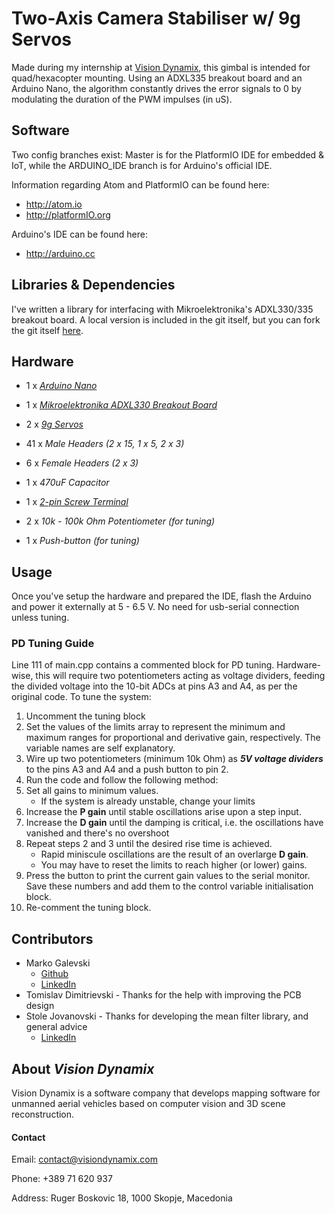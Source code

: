 # Two-Axis Camera Stabiliser w/ 9g Servos

Made during my internship at [Vision Dynamix](http://www.visiondynamix.com), this gimbal is intended for quad/hexacopter mounting. Using an ADXL335 breakout board and an Arduino Nano, the algorithm constantly drives the error signals to 0 by modulating the duration of the PWM impulses (in uS).

## Software
Two config branches exist: Master is for the PlatformIO IDE for embedded & IoT, while the ARDUINO_IDE branch is for Arduino's official IDE.

Information regarding Atom and PlatformIO can be found here:
* <http://atom.io>
* <http://platformIO.org>

Arduino's IDE can be found here:
* <http://arduino.cc>

## Libraries & Dependencies
I've written a library for interfacing with Mikroelektronika's ADXL330/335 breakout board. A local version is included in the git itself, but you can fork the git itself [here](https://github.com/TeleportingSkunk/MikroeAccel202).  

## Hardware
* 1 x *[Arduino Nano](https://www.aliexpress.com/item/NANO-3-0-controlador-compatible-con-arduino-nano-CH340-turno-USB-controlador-ninguna-CABLE-V3-0/32844003582.html?spm=2114.search0104.3.15.6ab62b20etyeSU&ws_ab_test=searchweb0_0,searchweb201602_3_10152_10151_10065_10068_10344_10342_10343_10340_10341_10696_10084_10083_10618_10307_5711215_10313_10059_10534_100031_10103_10624_10623_443_10622_10621_10620,searchweb201603_1,ppcSwitch_5&algo_expid=f47ce800-4edd-4ce2-ad9a-dbfdfd89b4da-5&algo_pvid=f47ce800-4edd-4ce2-ad9a-dbfdfd89b4da&transAbTest=ae803_4&priceBeautifyAB=0)*

* 1 x *[Mikroelektronika ADXL330 Breakout Board](https://www.mikroe.com/three-axis-accelerometer-board)*

* 2 x *[9g Servos](https://www.aliexpress.com/item/SG90-Servo-RC-Mini-Tower-Pro-Micro-Servo-9g-1-6KG-Servo-SG90-for-RC-250/32584414431.html?spm=2114.search0104.3.14.33a12eb6IxhMyZ&ws_ab_test=searchweb0_0,searchweb201602_3_10152_10151_10065_10068_10344_10342_10343_10340_10341_10696_10084_10083_10618_10307_5711215_10313_10059_10534_100031_10103_10624_10623_443_10622_10621_10620,searchweb201603_1,ppcSwitch_5&algo_expid=18734eb1-df94-4ea5-aaeb-630e54ef782f-2&algo_pvid=18734eb1-df94-4ea5-aaeb-630e54ef782f&transAbTest=ae803_4&priceBeautifyAB=0)*

* 41 x *Male Headers (2 x 15, 1 x 5, 2 x 3)*

* 6 x *Female Headers (2 x 3)*

* 1 x *470uF Capacitor*

* 1 x *[2-pin Screw Terminal](https://www.aliexpress.com/item/20-Set-Lot-5-0MM-PITCH-SPRING-TERMINAL-BLOCKS-CONNECTOR-2-3-4-5-10-20P/32630935499.html?spm=2114.search0104.3.2.73df6b42Ts9Mom&ws_ab_test=searchweb0_0,searchweb201602_3_10152_10151_10065_10068_10344_10342_10343_10340_10341_10696_10084_10083_10618_10307_5711215_10313_10059_10534_100031_10103_10624_10623_443_10622_10621_10620,searchweb201603_1,ppcSwitch_5&algo_expid=305af7e8-b9dc-4edf-8d8f-7631151eb39f-0&algo_pvid=305af7e8-b9dc-4edf-8d8f-7631151eb39f&transAbTest=ae803_4&priceBeautifyAB=0)*

* 2 x *10k - 100k Ohm Potentiometer (for tuning)*

* 1 x *Push-button (for tuning)*

## Usage
Once you've setup the hardware and prepared the IDE, flash the Arduino and power it externally at 5 - 6.5 V. No need for usb-serial connection unless tuning.

### PD Tuning Guide
Line 111 of main.cpp contains a commented block for PD tuning. Hardware-wise, this will require two potentiometers acting as voltage dividers, feeding the divided voltage into the 10-bit ADCs at pins A3 and A4, as per the original code.
To tune the system:
1. Uncomment the tuning block
2. Set the values of the limits array to represent the minimum and maximum ranges for proportional and derivative gain, respectively. The variable names are self explanatory.
3. Wire up two potentiometers (minimum 10k Ohm) as ***5V voltage dividers*** to the pins A3 and A4 and a push button to pin 2.
4. Run the code and follow the following method:
  1. Set all gains to minimum values.
     * If the system is already unstable, change your limits
  2. Increase the **P gain** until stable oscillations arise upon a step input.
  3. Increase the **D gain** until the damping is critical, i.e. the oscillations have vanished and there's no overshoot
  4. Repeat steps 2 and 3 until the desired rise time is achieved.
     * Rapid miniscule oscillations are the result of an overlarge **D gain**.
     * You may have to reset the limits to reach higher (or lower) gains.
  5. Press the button to print the current gain values to the serial monitor. Save these numbers and add them to the control variable initialisation block.
  6. Re-comment the tuning block.

## Contributors
* Marko Galevski
   * [Github](http://github.com/TeleportingSkunk)
   * [LinkedIn](https://www.linkedin.com/in/marko-galevski/)
* Tomislav Dimitrievski - Thanks for the help with improving the PCB design
* Stole Jovanovski - Thanks for developing the mean filter library, and general advice
   * [LinkedIn](https://www.linkedin.com/in/stole-jovanovski/)

## About ***Vision Dynamix***
Vision Dynamix is a software company that develops mapping software for unmanned aerial vehicles based on computer vision and 3D scene reconstruction.

#### Contact
Email: contact@visiondynamix.com

Phone: +389 71 620 937

Address: Ruger Boskovic 18, 1000 Skopje, Macedonia
